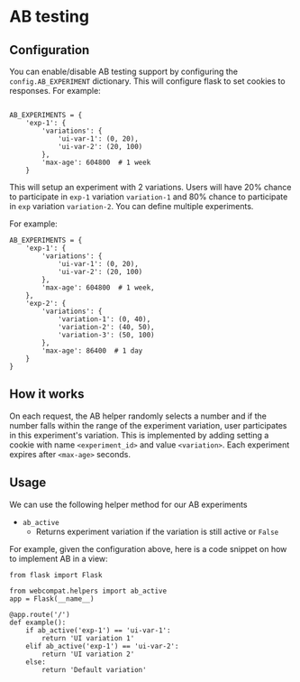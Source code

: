 # AB testing
## Configuration
You can enable/disable AB testing support by configuring the `config.AB_EXPERIMENT` dictionary.
This will configure flask to set cookies to responses. For example:

```

AB_EXPERIMENTS = {
    'exp-1': {
        'variations': {
            'ui-var-1': (0, 20),
            'ui-var-2': (20, 100)
        },
        'max-age': 604800  # 1 week
    }
```

This will setup an experiment with 2 variations.
Users will have 20% chance to participate in `exp-1` variation `variation-1` and
80% chance to participate in `exp` variation `variation-2`. You can define multiple experiments.

For example:

```
AB_EXPERIMENTS = {
    'exp-1': {
        'variations': {
            'ui-var-1': (0, 20),
            'ui-var-2': (20, 100)
        },
        'max-age': 604800  # 1 week,
    },
    'exp-2': {
        'variations': {
            'variation-1': (0, 40),
            'variation-2': (40, 50),
            'variation-3': (50, 100)
        },
        'max-age': 86400  # 1 day
    }
}
```

## How it works
On each request, the AB helper randomly selects a number and if the number falls within the range
of the experiment variation, user participates in this experiment's variation. This is implemented
by adding setting a cookie with name `<experiment_id>` and value `<variation>`. Each experiment
expires after `<max-age>` seconds.

## Usage
We can use the following helper method for our AB experiments

* `ab_active`
  * Returns experiment variation if the variation is still active or `False`

For example, given the configuration above, here is a code snippet on how to implement AB in a view:

```
from flask import Flask

from webcompat.helpers import ab_active
app = Flask(__name__)

@app.route('/')
def example():
    if ab_active('exp-1') == 'ui-var-1':
        return 'UI variation 1'
    elif ab_active('exp-1') == 'ui-var-2':
        return 'UI variation 2'
    else:
        return 'Default variation'

```
